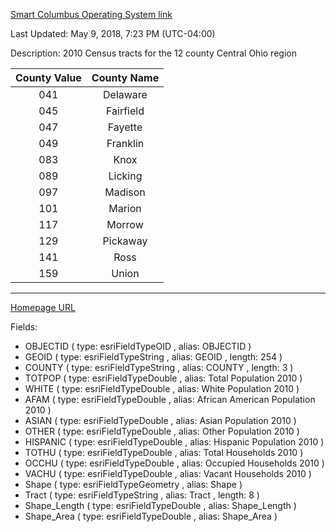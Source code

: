 [Smart Columbus Operating System link](https://ckan.smartcolumbusos.com/dataset/census-tracts-20101/resource/ec612b30-5d45-4c80-994a-6e172267f802)

Last Updated: May 9, 2018, 7:23 PM (UTC-04:00)

Description: 2010 Census tracts for the 12 county Central Ohio region

| County Value 	| County Name 	|
|:------------:	|:-----------:	|
|      041     	|   Delaware  	|
|      045     	|  Fairfield  	|
|      047     	|   Fayette   	|
|      049     	|   Franklin  	|
|      083     	|     Knox    	|
|      089     	|   Licking   	|
|      097     	|   Madison   	|
|      101     	|    Marion   	|
|      117     	|    Morrow   	|
|      129     	|   Pickaway  	|
|      141     	|     Ross    	|
|      159     	|     Union   	|
---
[Homepage URL](http://public-morpc.opendata.arcgis.com/datasets/695d39cd98a148b7911a66e290bbcacf_0)

Fields:
- OBJECTID ( type: esriFieldTypeOID , alias: OBJECTID )
- GEOID ( type: esriFieldTypeString , alias: GEOID , length: 254 )
- COUNTY ( type: esriFieldTypeString , alias: COUNTY , length: 3 )
- TOTPOP ( type: esriFieldTypeDouble , alias: Total Population 2010 )
- WHITE ( type: esriFieldTypeDouble , alias: White Population 2010 )
- AFAM ( type: esriFieldTypeDouble , alias: African American Population 2010 )
- ASIAN ( type: esriFieldTypeDouble , alias: Asian Population 2010 )
- OTHER ( type: esriFieldTypeDouble , alias: Other Population 2010 )
- HISPANIC ( type: esriFieldTypeDouble , alias: Hispanic Population 2010 )
- TOTHU ( type: esriFieldTypeDouble , alias: Total Households 2010 )
- OCCHU ( type: esriFieldTypeDouble , alias: Occupied Households 2010 )
- VACHU ( type: esriFieldTypeDouble , alias: Vacant Households 2010 )
- Shape ( type: esriFieldTypeGeometry , alias: Shape )
- Tract ( type: esriFieldTypeString , alias: Tract , length: 8 )
- Shape_Length ( type: esriFieldTypeDouble , alias: Shape_Length )
- Shape_Area ( type: esriFieldTypeDouble , alias: Shape_Area )
